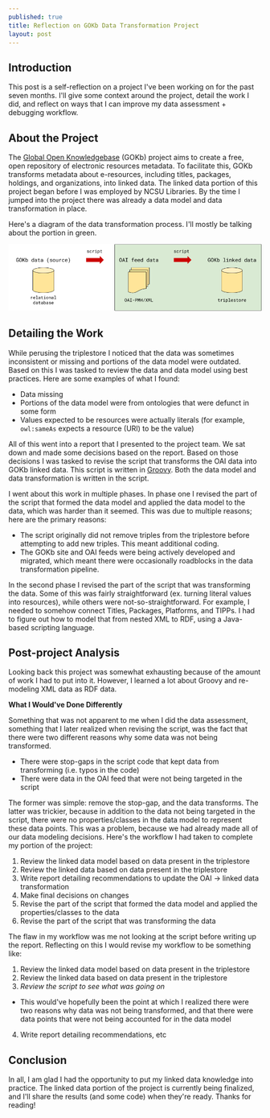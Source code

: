 ```yaml
---
published: true
title: Reflection on GOKb Data Transformation Project
layout: post
---
```


## Introduction

This post is a self-reflection on a project I've been working on for the past seven months. I'll give some context around the project, detail the work I did, and reflect on ways that I can improve my data assessment + debugging workflow.

## About the Project

The [Global Open Knowledgebase](http://gokb.org) (GOKb) project aims to create a free, open repository of electronic resources metadata. To facilitate this, GOKb transforms metadata about e-resources, including titles, packages, holdings, and organizations, into linked data. The linked data portion of this project began before I was employed by NCSU Libraries. By the time I jumped into the project there was already a data model and data transformation in place.

Here's a diagram of the data transformation process. I'll mostly be talking about the portion in green.

![alt Data Transformation Pipeline](/assets/images/dataTransformationWorkflow.png)

## Detailing the Work

While perusing the triplestore I noticed that the data was sometimes inconsistent or missing and portions of the data model were outdated. Based on this I was tasked to review the data and data model using best practices. Here are some examples of what I found:

- Data missing
- Portions of the data model were from ontologies that were defunct in some form
- Values expected to be resources were actually literals (for example, `owl:sameAs` expects a resource (URI) to be the value)

All of this went into a report that I presented to the project team. We sat down and made some decisions based on the report. Based on those decisions I was tasked to revise the script that transforms the OAI data into GOKb linked data. This script is written in [Groovy](http://www.groovy-lang.org/). Both the data model and data transformation is written in the script.

I went about this work in multiple phases. In phase one I revised the part of the script that formed the data model and applied the data model to the data, which was harder than it seemed. This was due to multiple reasons; here are the primary reasons:

- The script originally did not remove  triples from the triplestore before attempting to add new triples. This meant additional coding.
- The GOKb site and OAI feeds were being actively developed and migrated, which meant there were occasionally roadblocks in the data transformation pipeline.

In the second phase I revised the part of the script that was transforming the data. Some of this was fairly straightforward (ex. turning literal values into resources), while others were not-so-straightforward. For example, I needed to somehow connect Titles, Packages, Platforms, and TIPPs. I had to figure out how to model that from nested XML to RDF, using a Java-based scripting language.

## Post-project Analysis

Looking back this project was somewhat exhausting because of the amount of work I had to put into it. However, I learned a lot about Groovy and re-modeling XML data as RDF data.

**What I Would've Done Differently**

Something that was not apparent to me when I did the data assessment, something that I later realized when revising the script, was the fact that there were two different reasons why some data was not being transformed.

-  There were stop-gaps in the script code that kept data from transforming (i.e. typos in the code)
-  There were data in the OAI feed that were not being targeted in the script

The former was simple: remove the stop-gap, and the data transforms. The latter was trickier, because in addition to the data not being targeted in the script, there were no properties/classes in the data model to represent these data points. This was a problem, because we had already made all of our data modeling decisions. Here's the workflow I had taken to complete my portion of the project:

1. Review the linked data model based on data present in the triplestore
2. Review the linked data based on data present in the triplestore
3. Write report detailing recommendations to update the OAI -> linked data transformation
4. Make final decisions on changes
5. Revise the part of the script that formed the data model and applied the properties/classes to the data
6. Revise the part of the script that was transforming the data

The flaw in my workflow was me not looking at the script before writing up the report. Reflecting on this I would revise my workflow to be something like:

1. Review the linked data model based on data present in the triplestore
2. Review the linked data based on data present in the triplestore
3. *Review the script to see what was going on*
  - This would've hopefully been the point at which I realized there were two reasons why data was not being transformed, and that there were data points that were not being accounted for in the data model
4. Write report detailing recommendations, etc

## Conclusion

In all, I am glad I had the opportunity to put my linked data knowledge into practice. The linked data portion of the project is currently being finalized, and I'll share the results (and some code) when they're ready. Thanks for reading!
